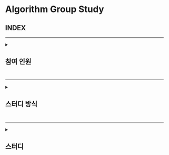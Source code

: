 # Algorithm Group Study

## INDEX

---

<details>
<summary> <h2> 참여 인원 <h2> </summary>
<div markdown="1">

 이원일, 조홍준, 강보성, 김나연

</div>
</details>

---

<details>
<summary> <h2> 스터디 방식 <h2> </summary>
<div markdown="1">
  - 횟수 : 약 주 1회(수요일)

- 알고리즘 이론 학습 후 코딩 연습
- 관련 문제 과제 및 코드 리뷰
- 스터디 전날 코드별로 질문 남기기
- 필수사항 !
  - 주석
  - 폴더 형식
      /071W/
    
          SWEA문제번호/
              README.md
              문제번호_영문이름.py

</div>
</details>

---

<details>
<summary> <h2> 스터디 <h2> </summary>
<div markdown="1">

  2022.07.22 <1주차 스터디>  
    - SWEA 1979 '어디에 단어가 들어갈 수 있을까'
     - 알고리즘 핵심 개념 : 
       1. 연속된 수 뽑아내기
       2. 대각 대칭 사용해서 행과 열을 바꾸기

    - SWEA 1859 '백만장자 프로젝트'
     1. 최대 이득이라는 개념에 따른 접근 방법
     2. 방대한 Input 값에 따른 메모리 사용 최소화
     3. 함수 사용이 늘면 연산 수가 늘어남에 따라 계산시간이 늘어난다.

  2022.08.16 <3주차 스터디>  

   - KMP알고리즘 복습
    - 알고리즘 핵심 개념 : 
      1. 패턴이 접두 문자부터 중복이 있을 때 lps 테이블을 만들어 
      2. 대각 대칭 사용해서 행과 열을 바꾸기
  
  2022.08.28 <4주차 스터디>  

   - IM시험 준비(기출문제 풀이)
    - 이차원 배열, 인덱싱 관련 문제 
  
  2022.08.31 <5주차 스터디>  
   - BFS 이론 발표
   - DFS 문제리뷰
    - SWEA 1716 - 완전탐색을 통한 최소 연결 거리 계산

  2022.09.08 <6주차 스터디>  
   - 재귀함수 이론 발표
   - BFS 문제리뷰
    - BOJ 14502 - BFS와 백트랙킹, 조합 활용한 솔루션 찾기/묘수: 1 주변에 놓도록 조건을 걸면 케이스가 줄어든다 !
    - BOJ 6118 - BFS의 정석 문제 / 데이터를 리스트와 딕셔너리 형태로 저장하는 차이
  
  2022.08.31 <7주차 스터디>  
   - BFS 이론 발표
   - DFS 문제리뷰
    - SWEA 1716 - 완전탐색을 통한 최소 연결 거리 계산

  2022.09.15 <8주차 스터디>  
   - 문제리뷰
     - BOJ 15486 _ DP _ 작은 단계에서부터 최대값을 구해서 현재의 최댓값을 구하는데 사용/ 미래의 dp값을 미리 저장하고 비교하면서 업데이트
     - BOJ 11052 _ DP _ 상동
     - SWEA 2477 _ 구현 : 문제의 제약조건 및 업무 알고리즘에 따라 구현
  
  2022.09.21 <9주차 스터디>
  - DP 문제 리뷰
    - BOJ_2502
    - BOJ_2193
    - SWEA 5256
  - 백트래킹 발표

  2022.09.28 <10주차 스터디>
  -  문제 리뷰
     - BOJ_1759 : dfs + backtracking 문제. 추가 조건에 따른 출력 제한.
     - BOJ_9663 : N-Queen 문제. 대각 처리 조건 abs(arr[i] - arr[j]) == abs(i - j)
     - SWEA_1247 : 최적 경로 문제. 고객 방문순서를 다 구하고 처리하는 방법. 방문순서를 구하는 과정과 구했을 때마다 처리하는 방법
  - 우선순위 큐 발표

  2022.10.05 <11주차 스터디>
  -  문제 리뷰
     - BOJ_1766 : 위상 정렬과 우선순위 큐를 이용하여 출력순서를 맞추는 문제
     - BOJ_9663 : 3차원 BFS 문제. 벽을 뚤을 수 있는 횟수를 3차원으로 표현
     - SWEA_1247 : MST 문제.  Kruskal or Dijkstra로 풀 수 있음
  - 누적 합, 구간합 발표

  2022.10.12 <12주차 스터디>
  -  문제 리뷰
     - BOJ_10800 : 색깔 공. 누적합을 이용하여 같은 색, 같은 크기 공 피한 값 계산
     - BOJ_11444 : 큰 수의 피보나치 계산. 행렬 곱/ 짝수 홀수 계산법
     - BOJ_11660 : 전형적인 누적합 구간합 문제
  - 비트 마스크 문제

  2022.10.19 <13주차 스터디>
  -  문제 리뷰
     - BOJ_2098 : 외판원 순회 문제_비트 필드를 이용한 DP
     - BOJ_14569 : 시간표 짜기_비트 자리수 비교 및 set을 이용한 비교
     - BOJ_16236 : BFS 우선순위 큐 및 정렬을 이용한 탐색
     - BOJ_17281 : 비트마스크를 이용한 순열만들기_야구 게임 구현
     - 2022_programmers_주차요금계산 : 조건에 따른 구현
  
  2022.10.26 <14주차 스터디>
  - [이것이 취업을 위한 코딩테스트다] part 3 DP 문제 리뷰
     - 31 : DP 각 위치에서 올 수 있는 모든 가능성의 경우를 비교 후 갱신
     - 32 : 상동
     - 33 : DP 미래의 dp값을 현재의 수익과 얻을 수 있는 기대 수익을 더한 값과 비교
     - 34 : DP를 이용한 LDS LIS 구현
     - 35 : 2, 3, 5을 곱한 값 중 최소값을 동적으로 배치하는 방법
     - 36 : A문자를 B문자로 바꾸기 위해서 삽입 교체 삭제 연산을 최소로 하는 프로그래밍
  

</div>
</details>
